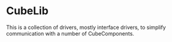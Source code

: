 # CubeLib
This is a collection of drivers, mostly interface drivers, to simplify communication with a number of CubeComponents.
